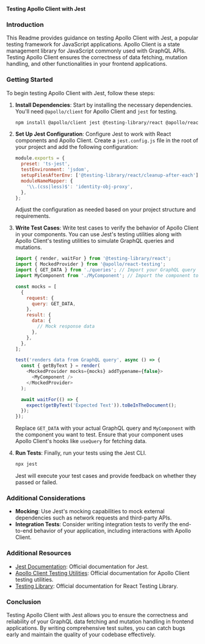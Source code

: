**Testing Apollo Client with Jest**

### Introduction
This Readme provides guidance on testing Apollo Client with Jest, a popular testing framework for JavaScript applications. Apollo Client is a state management library for JavaScript commonly used with GraphQL APIs. Testing Apollo Client ensures the correctness of data fetching, mutation handling, and other functionalities in your frontend applications.

### Getting Started
To begin testing Apollo Client with Jest, follow these steps:

1. **Install Dependencies**: Start by installing the necessary dependencies. You'll need `@apollo/client` for Apollo Client and `jest` for testing.

   ```bash
   npm install @apollo/client jest @testing-library/react @apollo/react-testing react-test-renderer
   ```

2. **Set Up Jest Configuration**: Configure Jest to work with React components and Apollo Client. Create a `jest.config.js` file in the root of your project and add the following configuration:

   ```javascript
   module.exports = {
     preset: 'ts-jest',
     testEnvironment: 'jsdom',
     setupFilesAfterEnv: ['@testing-library/react/cleanup-after-each'],
     moduleNameMapper: {
       '\\.(css|less)$': 'identity-obj-proxy',
     },
   };
   ```

   Adjust the configuration as needed based on your project structure and requirements.

3. **Write Test Cases**: Write test cases to verify the behavior of Apollo Client in your components. You can use Jest's testing utilities along with Apollo Client's testing utilities to simulate GraphQL queries and mutations.

   ```javascript
   import { render, waitFor } from '@testing-library/react';
   import { MockedProvider } from '@apollo/react-testing';
   import { GET_DATA } from './queries'; // Import your GraphQL query
   import MyComponent from './MyComponent'; // Import the component to be tested

   const mocks = [
     {
       request: {
         query: GET_DATA,
       },
       result: {
         data: {
           // Mock response data
         },
       },
     },
   ];

   test('renders data from GraphQL query', async () => {
     const { getByText } = render(
       <MockedProvider mocks={mocks} addTypename={false}>
         <MyComponent />
       </MockedProvider>
     );

     await waitFor(() => {
       expect(getByText('Expected Text')).toBeInTheDocument();
     });
   });
   ```

   Replace `GET_DATA` with your actual GraphQL query and `MyComponent` with the component you want to test. Ensure that your component uses Apollo Client's hooks like `useQuery` for fetching data.

4. **Run Tests**: Finally, run your tests using the Jest CLI.

   ```bash
   npx jest
   ```

   Jest will execute your test cases and provide feedback on whether they passed or failed.

### Additional Considerations
- **Mocking**: Use Jest's mocking capabilities to mock external dependencies such as network requests and third-party APIs.
- **Integration Tests**: Consider writing integration tests to verify the end-to-end behavior of your application, including interactions with Apollo Client.

### Additional Resources
- [Jest Documentation](https://jestjs.io/docs/en/getting-started): Official documentation for Jest.
- [Apollo Client Testing Utilities](https://www.apollographql.com/docs/react/development-testing/testing/): Official documentation for Apollo Client testing utilities.
- [Testing Library](https://testing-library.com/docs/react-testing-library/intro): Official documentation for React Testing Library.

### Conclusion
Testing Apollo Client with Jest allows you to ensure the correctness and reliability of your GraphQL data fetching and mutation handling in frontend applications. By writing comprehensive test suites, you can catch bugs early and maintain the quality of your codebase effectively.